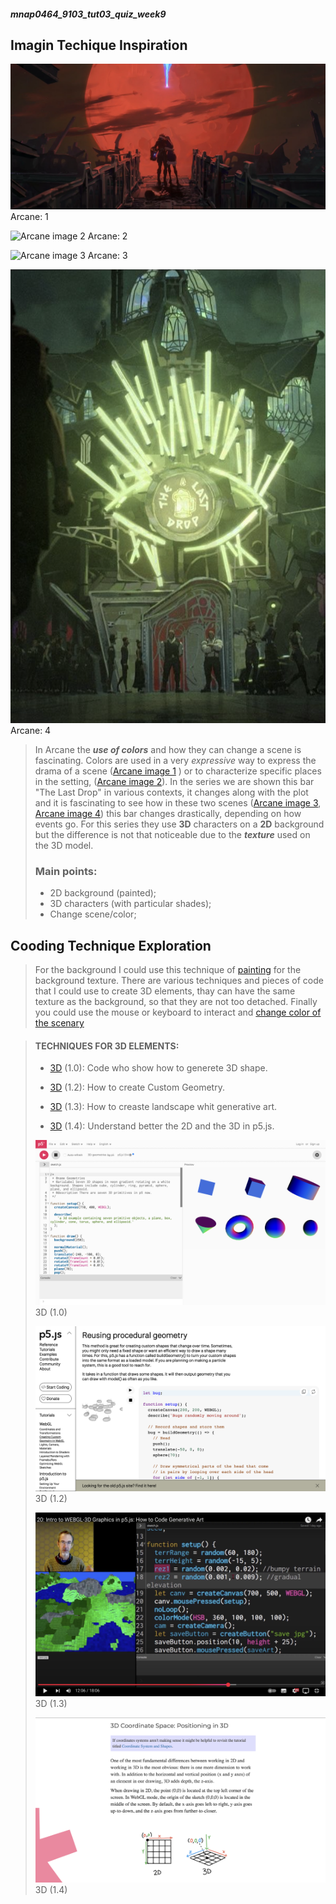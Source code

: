 ##### mnap0464_9103_tut03_quiz_week9


## Imagin Techique Inspiration




![Arcane image 1](Drama-scene.png) Arcane: 1

![Arcane image 2](Zaun.png) Arcane: 2

![Arcane image 3](TheLastDrop1.png) Arcane: 3

![Arcane image 4](TheLastDrop2.png) Arcane: 4


>In Arcane the ***use of colors*** and how they can change a scene is fascinating. Colors are used in a very *expressive* way to express the drama of a scene ([Arcane image 1](https://in.pinterest.com/pin/1008243435341627746/) ) or to characterize specific places in the setting, ([Arcane image 2](https://it.pinterest.com/pin/402861129190891341/)). In the series we are shown this bar  "The Last Drop" in various contexts, it changes along with the plot and it is fascinating to see how in these two scenes ([Arcane image 3](https://it.pinterest.com/pin/427982770857075007/),
[Arcane image 4](https://it.pinterest.com/pin/362047257566218432/)) this bar changes drastically, depending on how events go. For this series they use **3D** characters on a **2D** background but the difference is not that noticeable due to the ***texture*** used on the 3D model.
>
> ### Main points:
>
> - 2D background (painted);
> - 3D characters (with particular shades);
> - Change scene/color;
>
>




## Cooding Technique Exploration




>For the background I could use this technique of [painting](https://www.youtube.com/watch?v=MEYdsoZua7E) for the background texture. There are various techniques and pieces of code that I could use to create 3D elements, thay can  have the same texture as the background, so that they are not too detached. Finally you could use the mouse or keyboard to interact and [change color of the scenary](https://editor.p5js.org/ivymeadows/sketches/B1PpMXlsZ)



> #### TECHNIQUES FOR 3D ELEMENTS:
> - [3D](https://editor.p5js.org/p5/sketches/3D:_geometries) (1.0): Code who show how to generete 3D shape.
> - [3D](https://p5js.org/tutorials/custom-geometry/) (1.2): How to create Custom Geometry.
>
> - [3D](https://www.youtube.com/watch?app=desktop&v=HJ7D0ysUL74) (1.3): How to creaste landscape whit generative art.
>
> - [3D](https://archive.p5js.org/learn/getting-started-in-webgl-coords-and-transform.html) (1.4): Understand better the 2D and the 3D in p5.js.
>
>![3D 1.0](3d_spinning_shapes.png) 3D (1.0)
>
>![3D 2.0](3D-bug.png) 3D (1.2)
>
>![3D 3.0](3D_landscape.png) 3D (1.3)
>
>![3D 4.0](3D_p5.png) 3D (1.4)




